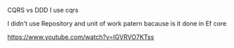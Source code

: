 CQRS vs DDD
I use cqrs

I didn't use Repository and unit of work patern bacause is it done in Ef core

https://www.youtube.com/watch?v=IGVRVO7KTss